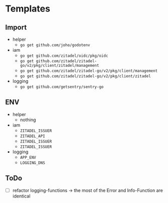 # Templates

## Import
- helper
  - `go get github.com/joho/godotenv`
- iam
  - `go get github.com/zitadel/oidc/pkg/oidc`
  - `go get github.com/zitadel/zitadel-go/v2/pkg/client/zitadel/management`
  - `go get github.com/zitadel/zitadel-go/v2/pkg/client/management`
  - `go get github.com/zitadel/zitadel-go/v2/pkg/client/zitadel`
- logging
  - `go get github.com/getsentry/sentry-go`

## ENV

- helper
  - nothing
- iam
  - `ZITADEL_ISSUER`
  - `ZITADEL_API`
  - `ZITADEL_ISSUER`
  - `ZITADEL_ISSUER`
- logging
  - `APP_ENV`
  - `LOGGING_DNS`

## ToDo

- [ ] refactor logging-functions -> the most of the Error and Info-Function are identical